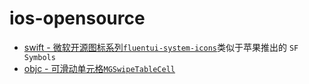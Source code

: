 # ios-opensource

- [swift - 微软开源图标系列`fluentui-system-icons`](https://github.com/microsoft/fluentui-system-icons.git)类似于苹果推出的 `SF Symbols`
- [objc - 可滑动单元格`MGSwipeTableCell`](https://github.com/MortimerGoro/MGSwipeTableCell.git)
